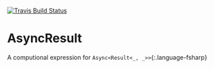 [![Travis Build Status](https://travis-ci.org/havarnov/asyncresult.svg?branch=master)](https://travis-ci.org/havarnov/asyncresult)


# AsyncResult

A computional expression for `Async<Result<_, _>>`{:.language-fsharp}